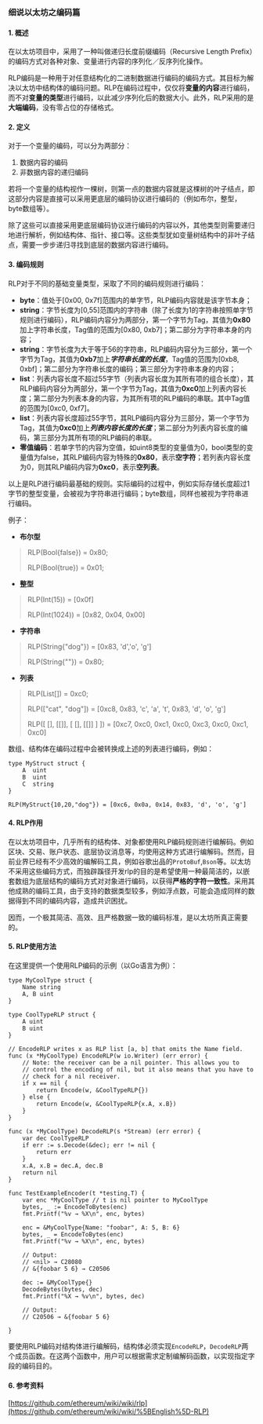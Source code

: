 ### 细说以太坊之编码篇

#### 1. 概述

在以太坊项目中，采用了一种叫做递归长度前缀编码（Recursive Length Prefix）的编码方式对各种对象、变量进行内容的序列化／反序列化操作。

RLP编码是一种用于对任意结构化的二进制数据进行编码的编码方式。其目标为解决以太坊中结构体的编码问题。RLP在编码过程中，仅仅将**变量的内容**进行编码，而不对**变量的类型**进行编码，以此减少序列化后的数据大小。此外，RLP采用的是**大端编码**，没有零占位的存储格式。

#### 2. 定义

对于一个变量的编码，可以分为两部分：

1. 数据内容的编码
2. 非数据内容的递归编码

若将一个变量的结构视作一棵树，则第一点的数据内容就是这棵树的叶子结点，即这部分内容是直接可以采用更底层的编码协议进行编码的（例如布尔，整型，byte数组等）。

除了这些可以直接采用更底层编码协议进行编码的内容以外，其他类型则需要递归地进行解析，例如结构体、指针、接口等。这些类型犹如变量树结构中的非叶子结点，需要一步步递归寻找到底层的数据内容进行编码。

#### 3. 编码规则

RLP对于不同的基础变量类型，采取了不同的编码规则进行编码：

* **byte**：值处于[0x00, 0x7f]范围内的单字节，RLP编码内容就是该字节本身；
* **string**：字节长度为[0,55]范围内的字符串（除了长度为1的字符串按照单字节规则进行编码），RLP编码内容分为两部分，第一个字节为Tag，其值为**0x80**加上字符串长度，Tag值的范围为[0x80, 0xb7]；第二部分为字符串本身的内容；
* **string**：字节长度为大于等于56的字符串，RLP编码内容分为三部分，第一个字节为Tag，其值为**0xb7**加上***字符串长度的长度***，Tag值的范围为[0xb8, 0xbf]；第二部分为字符串长度的编码；第三部分为字符串本身的内容；
* **list**：列表内容长度不超过55字节（列表内容长度为其所有项的组合长度），其RLP编码内容分为两部分，第一个字节为Tag，其值为**0xc0**加上列表内容长度；第二部分为列表本身的内容，为其所有项的RLP编码的串联。其中Tag值的范围为[0xc0, 0xf7]。
* **list**：列表内容长度超过55字节，其RLP编码内容分为三部分，第一个字节为Tag，其值为**0xc0**加上***列表内容长度的长度***；第二部分为列表内容长度的编码，第三部分为其所有项的RLP编码的串联。
* **零值编码**：若单字节的内容为空值，如uint8类型的变量值为0，bool类型的变量值为false，其RLP编码内容为特殊的**0x80**，表示**空字符**；若列表内容长度为0，则其RLP编码内容为**0xc0**，表示**空列表**。

以上是RLP进行编码最基础的规则。实际编码的过程中，例如实际存储长度超过1字节的整型变量，会被视为字符串进行编码；byte数组，同样也被视为字符串进行编码。



例子：

* **布尔型**

> RLP(Bool{false}) = 0x80;
>
> RLP(Bool{true}) = 0x01;


* **整型**

>
> RLP(Int(15)) = [0x0f]
>
> RLP(Int(1024)) = [0x82, 0x04, 0x00]
>

* **字符串**

>
> RLP(String{"dog"}) = [0x83, 'd','o', 'g']
>
> RLP(String{""}) = 0x80;

* **列表**

>
> RLP(List[]) = 0xc0;
>
> RLP(["cat", "dog"]) = [0xc8, 0x83, 'c', 'a', 't', 0x83, 'd', 'o', 'g']
>
> RLP([ [], [[]], [ [], [[]] ] ]) = [0xc7, 0xc0, 0xc1, 0xc0, 0xc3, 0xc0, 0xc1, 0xc0]
>
> 

数组、结构体在编码过程中会被转换成上述的列表进行编码，例如：

```
type MyStruct struct {
	A  uint
	B  uint
	C  string
}

RLP(MyStruct{10,20,"dog"}) = [0xc6, 0x0a, 0x14, 0x83, 'd', 'o', 'g']
```

#### 4. RLP作用

在以太坊项目中，几乎所有的结构体、对象都使用RLP编码规则进行编解码。例如区块、交易、账户状态、底层协议消息等，均使用这种方式进行编解码。然而，目前业界已经有不少高效的编解码工具，例如谷歌出品的`ProtoBuf`,`Bson`等。以太坊不采用这些编码方式，而独辟蹊径开发rlp的目的是希望使用一种最简洁的，以嵌套数组为底层结构的编码方式对对象进行编码，以获得**严格的字符一致性**。采用其他成熟的编码工具，由于支持的数据类型较多，例如浮点数，可能会造成同样的数据得到不同的编码内容，造成共识困扰。

因而，一个极其简洁、高效、且严格数据一致的编码标准，是以太坊所真正需要的。

#### 5. RLP使用方法

在这里提供一个使用RLP编码的示例（以Go语言为例）：

```
type MyCoolType struct {
	Name string
	A, B uint
}

type CoolTypeRLP struct {
	A uint
	B uint
}

// EncodeRLP writes x as RLP list [a, b] that omits the Name field.
func (x *MyCoolType) EncodeRLP(w io.Writer) (err error) {
	// Note: the receiver can be a nil pointer. This allows you to
	// control the encoding of nil, but it also means that you have to
	// check for a nil receiver.
	if x == nil {
		return Encode(w, &CoolTypeRLP{})
	} else {
		return Encode(w, &CoolTypeRLP{x.A, x.B})
	}
}

func (x *MyCoolType) DecodeRLP(s *Stream) (err error) {
	var dec CoolTypeRLP
	if err := s.Decode(&dec); err != nil {
		return err
	}
	x.A, x.B = dec.A, dec.B
	return nil
}

func TestExampleEncoder(t *testing.T) {
	var enc *MyCoolType // t is nil pointer to MyCoolType
	bytes, _ := EncodeToBytes(enc)
	fmt.Printf("%v → %X\n", enc, bytes)

	enc = &MyCoolType{Name: "foobar", A: 5, B: 6}
	bytes, _ = EncodeToBytes(enc)
	fmt.Printf("%v → %X\n", enc, bytes)

	// Output:
	// <nil> → C28080
	// &{foobar 5 6} → C20506

	dec := &MyCoolType{}
	DecodeBytes(bytes, dec)
	fmt.Printf("%X → %v\n", bytes, dec)

	// Output:
	// C20506 → &{foobar 5 6} 

}

```

要使用RLP编码对结构体进行编解码，结构体必须实现`EncodeRLP`，`DecodeRLP`两个成员函数。在这两个函数中，用户可以根据需求定制编解码函数，以实现指定字段的编码目的。


#### 6. 参考资料

[https://github.com/ethereum/wiki/wiki/rlp](https://github.com/ethereum/wiki/wiki/%5BEnglish%5D-RLP)

